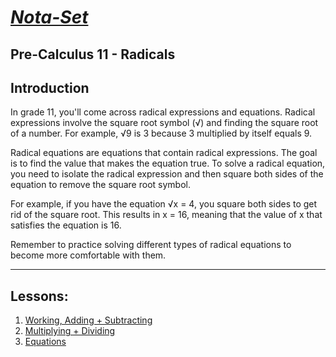 # [***Nota-Set***](index.md)
## Pre-Calculus 11 - <i class="fa-solid fa-square-root-variable"></i> Radicals
## **Introduction**

In grade 11, you'll come across radical expressions and equations. Radical expressions involve the square root symbol (√) and finding the square root of a number. For example, √9 is 3 because 3 multiplied by itself equals 9.

Radical equations are equations that contain radical expressions. The goal is to find the value that makes the equation true. To solve a radical equation, you need to isolate the radical expression and then square both sides of the equation to remove the square root symbol.

For example, if you have the equation √x = 4, you square both sides to get rid of the square root. This results in x = 16, meaning that the value of x that satisfies the equation is 16.

Remember to practice solving different types of radical equations to become more comfortable with them.

---

## **Lessons**:
1. [Working, Adding + Subtracting](Notes/PC11/Radicals/Lesson%201%20(Working%20%2B%20Adding%20and%20Subtracting).html)
2. [Multiplying + Dividing](Notes/PC11/Radicals/Lesson%202%20(Multiplying%20%2B%20Dividing).html)
3. [Equations](Notes/PC11/Radicals/Lesson%203%20(Radical%20Equations).html)

<link rel="stylesheet" href="https://cdnjs.cloudflare.com/ajax/libs/font-awesome/6.3.0/css/all.min.css">